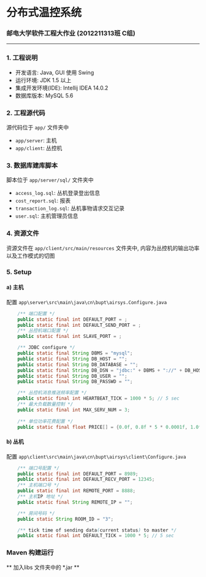 # 分布式温控系统

### 邮电大学软件工程大作业 (2012211313班 C组)


---

### 1. 工程说明

* 开发语言: Java, GUI 使用 Swing
* 运行环境: JDK 1.5 以上
* 集成开发环境(IDE): Intellij IDEA 14.0.2
* 数据库版本: MySQL 5.6

### 2. 工程源代码

源代码位于 `app/` 文件夹中
* `app/server`: 主机
* `app/client`: 丛控机

### 3. 数据库建库脚本

脚本位于 `app/server/sql/` 文件夹中

* `access_log.sql`:  丛机登录登出信息
* `cost_report.sql`:  报表
* `transaction_log.sql`:  丛机事物请求交互记录
* `user.sql`:  主机管理员信息

### 4. 资源文件
资源文件在 `app/client/src/main/resources` 文件夹中, 内容为丛控机的输出功率 以及工作模式的切图

### 5. Setup
#### a) 主机
配置 `app\server\src\main\java\cn\bupt\airsys.Configure.java` 
```java
    /** 端口配置 */
    public static final int DEFAULT_PORT = ;
    public static final int DEFAULT_SEND_PORT = ;
    /** 丛控机端口配置 */
    public static final int SLAVE_PORT = ;

    /** JDBC configure */
    public static final String DBMS = "mysql";
    public static final String DB_HOST = "";
    public static final String DB_DATABASE = "";
    public static final String DB_DSN = "jdbc:" + DBMS + "://" + DB_HOST + "/" + DB_DATABASE;
    public static final String DB_USER = "";
    public static final String DB_PASSWD = "";

    /** 丛控机消息推送频率配置 */
    public static final int HEARTBEAT_TICK = 1000 * 5; // 5 sec
    /** 最大负载数量控制 */
    public static final int MAX_SERV_NUM = 3;
    
    /** 单位功率花费配置 */
    public static final float PRICE[] = {0.0f, 0.8f * 5 * 0.0001f, 1.0f * 5 * 0.0001f, 1.3f * 5 * 0.0001f};
```
    
#### b) 丛机
配置 `app\client\src\main\java\cn\bupt\airsys\client\Configure.java`

```java
    /** 端口号配置 */
    public static final int DEFAULT_PORT = 8989;
    public static final int DEFAULT_RECV_PORT = 12345;
    /** 主机端口号 */
    public static final int REMOTE_PORT = 8888;
    /** 主机IP 地址 */
    public static final String REMOTE_IP = "";

    /** 房间号码 */
    public static String ROOM_ID = "3";

    /** tick time of sending data(current status) to master */
    public static final int DEFAULT_TICK = 1000 * 5; // 5 sec
```

### Maven 构建运行
** 加入libs 文件夹中的 *.jar **
